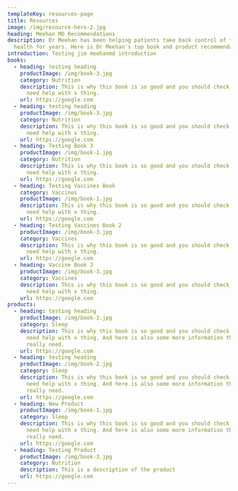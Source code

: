 ```yaml
---
templateKey: resources-page
title: Resources
image: /img/resource-hero-2.jpg
heading: Meehan MD Recommendations
description: Dr Meehan has been helping patients take back control of their
  health for years. Here is Dr Meehan's top book and product recommendations.
introduction: Testing jim meehanmd introduction
books:
  - heading: testing heading
    productImage: /img/book-3.jpg
    category: Nutrition
    description: This is why this book is so good and you should check it out if you
      need help with x thing.
    url: https://google.com
  - heading: testing heading
    productImage: /img/book-3.jpg
    category: Nutrition
    description: This is why this book is so good and you should check it out if you
      need help with x thing.
    url: https://google.com
  - heading: Testing Book 3
    productImage: /img/book-1.jpg
    category: Nutrition
    description: This is why this book is so good and you should check it out if you
      need help with x thing.
    url: https://google.com
  - heading: Testing Vaccines Book
    category: Vaccines
    productImage: /img/book-1.jpg
    description: This is why this book is so good and you should check it out if you
      need help with x thing.
    url: https://google.com
  - heading: Testing Vaccines Book 2
    productImage: /img/book-3.jpg
    category: Vaccines
    description: This is why this book is so good and you should check it out if you
      need help with x thing.
    url: https://google.com
  - heading: Vaccine Book 3
    productImage: /img/book-3.jpg
    category: Vaccines
    description: This is why this book is so good and you should check it out if you
      need help with x thing.
    url: https://google.com
products:
  - heading: testing heading
    productImage: /img/book-3.jpg
    category: Sleep
    description: This is why this book is so good and you should check it out if you
      need help with x thing. And here is also some more information than you
      really need.
    url: https://google.com
  - heading: testing heading
    productImage: /img/book-2.jpg
    category: Sleep
    description: This is why this book is so good and you should check it out if you
      need help with x thing. And here is also some more information than you
      really need.
    url: https://google.com
  - heading: New Product
    productImage: /img/book-1.jpg
    category: Sleep
    description: This is why this book is so good and you should check it out if you
      need help with x thing. And here is also some more information than you
      really need.
    url: https://google.com
  - heading: Testing Product
    productImage: /img/book-3.jpg
    category: Nutrition
    description: This is a description of the product
    url: https://google.com
---
```

